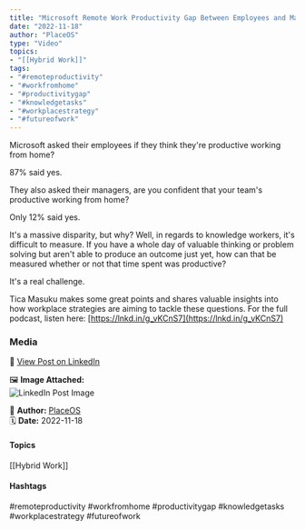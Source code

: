 ```yaml
---
title: "Microsoft Remote Work Productivity Gap Between Employees and Managers"  
date: "2022-11-18"  
author: "PlaceOS"  
type: "Video"  
topics:  
- "[[Hybrid Work]]"    
tags:  
- "#remoteproductivity"  
- "#workfromhome"  
- "#productivitygap"  
- "#knowledgetasks"  
- "#workplacestrategy"  
- "#futureofwork"  
---
```

Microsoft asked their employees if they think they're productive working from home?

87% said yes.

They also asked their managers, are you confident that your team's productive working from home?

Only 12% said yes.

It's a massive disparity, but why? Well, in regards to knowledge workers, it's difficult to measure. If you have a whole day of valuable thinking or problem solving but aren't able to produce an outcome just yet, how can that be measured whether or not that time spent was productive?

It's a real challenge.

Tica Masuku makes some great points and shares valuable insights into how workplace strategies are aiming to tackle these questions. For the full podcast, listen here: [https://lnkd.in/g_vKCnS7](https://lnkd.in/g_vKCnS7)

### Media

🔗 [View Post on LinkedIn](https://www.linkedin.com/feed/update/urn:li:activity:6999163959136198656)  
  
🖼 **Image Attached:**  
![LinkedIn Post Image](https://media.licdn.com/dms/image/v2/C5605AQGgt5qj9UYLdA/videocover-low/videocover-low/0/1668730692274?e=1742263200&v=beta&t=qeOconc88WZdHCKc1G1vX6QvHxFhqLE2LjRArSauilg)  
  
👤 **Author:** [PlaceOS](https://www.linkedin.com/in/jonathanmcfarlane/)  
🗓️ **Date:** 2022-11-18

#### Topics

[[Hybrid Work]]  

#### Hashtags

#remoteproductivity #workfromhome #productivitygap #knowledgetasks #workplacestrategy #futureofwork